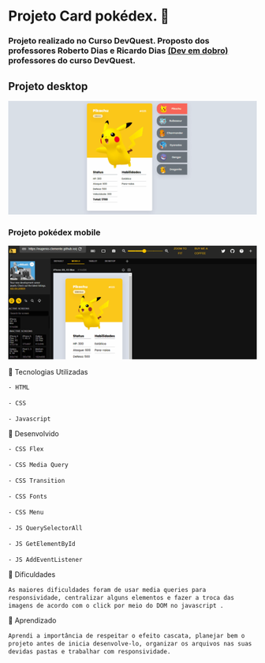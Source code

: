 # Projeto Card pokédex.  🚀

### Projeto realizado no Curso DevQuest. Proposto dos professores Roberto Dias e Ricardo Dias [(Dev em dobro)](https://www.instagram.com/devemdobro/) professores do curso DevQuest.

## Projeto  desktop 

 [<img src="/src/imagens/pokedex-1.gif" alt="pokedex">]()

 ### Projeto pokédex mobile

 [<img src="/src/imagens/pokedex-moble.gif" alt="pokedex">]()

📌  Tecnologias Utilizadas 
````
- HTML

- CSS 

- Javascript 
````

📌  Desenvolvido
````
- CSS Flex 

- CSS Media Query

- CSS Transition 

- CSS Fonts

- CSS Menu

- JS QuerySelectorAll

- JS GetElementById

- JS AddEventListener
````

🎯 Dificuldades 
````
As maiores dificuldades foram de usar media queries para responsividade, centralizar alguns elementos e fazer a troca das imagens de acordo com o click por meio do DOM no javascript .  
````
📝 Aprendizado 
````
Aprendi a importância de respeitar o efeito cascata, planejar bem o projeto antes de inicia desenvolve-lo, organizar os arquivos nas suas devidas pastas e trabalhar com responsividade.
````

